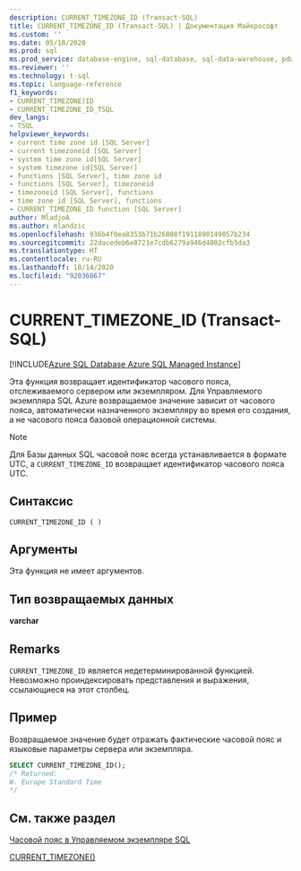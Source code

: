 ```yaml
---
description: CURRENT_TIMEZONE_ID (Transact-SQL)
title: CURRENT_TIMEZONE_ID (Transact-SQL) | Документация Майкрософт
ms.custom: ''
ms.date: 05/18/2020
ms.prod: sql
ms.prod_service: database-engine, sql-database, sql-data-warehouse, pdw
ms.reviewer: ''
ms.technology: t-sql
ms.topic: language-reference
f1_keywords:
- CURRENT_TIMEZONE)ID
- CURRENT_TIMEZONE_ID_TSQL
dev_langs:
- TSQL
helpviewer_keywords:
- current time zone id [SQL Server]
- current timezoneid [SQL Server]
- system time zone id[SQL Server]
- system timezone id[SQL Server]
- functions [SQL Server], time zone id
- functions [SQL Server], timezoneid
- timezoneid [SQL Server], functions
- time zone id [SQL Server], functions
- CURRENT_TIMEZONE_ID function [SQL Server]
author: MladjoA
ms.author: mlandzic
ms.openlocfilehash: 936b4f0ea8353b71b26808f1911890149057b234
ms.sourcegitcommit: 22dacedeb6e8721e7cdb6279a946d4002cfb5da3
ms.translationtype: HT
ms.contentlocale: ru-RU
ms.lasthandoff: 10/14/2020
ms.locfileid: "92036867"
---
```

# <a name="current_timezone_id-transact-sql"></a>CURRENT_TIMEZONE_ID (Transact-SQL)

[!INCLUDE[Azure SQL Database Azure SQL Managed Instance](../../includes/applies-to-version/asdb-asdbmi.md)]

Эта функция возвращает идентификатор часового пояса, отслеживаемого сервером или экземпляром. Для Управляемого экземпляра SQL Azure возвращаемое значение зависит от часового пояса, автоматически назначенного экземпляру во время его создания, а не часового пояса базовой операционной системы.
  
> [!NOTE]  
> Для Базы данных SQL часовой пояс всегда устанавливается в формате UTC, а `CURRENT_TIMEZONE_ID` возвращает идентификатор часового пояса UTC.
  
## <a name="syntax"></a>Синтаксис  
  
```syntaxsql
CURRENT_TIMEZONE_ID ( )  
```
  
## <a name="arguments"></a>Аргументы

Эта функция не имеет аргументов.
  
## <a name="return-type"></a>Тип возвращаемых данных  

**varchar**
  
## <a name="remarks"></a>Remarks  

`CURRENT_TIMEZONE_ID` является недетерминированной функцией. Невозможно проиндексировать представления и выражения, ссылающиеся на этот столбец.
  
## <a name="example"></a>Пример

Возвращаемое значение будет отражать фактические часовой пояс и языковые параметры сервера или экземпляра.

```sql
SELECT CURRENT_TIMEZONE_ID();  
/* Returned:  
W. Europe Standard Time
*/
```  
  
## <a name="see-also"></a>См. также раздел

[Часовой пояс в Управляемом экземпляре SQL](/azure/sql-database/sql-database-managed-instance-timezone)

[CURRENT_TIMEZONE()](./current-timezone-transact-sql.md)